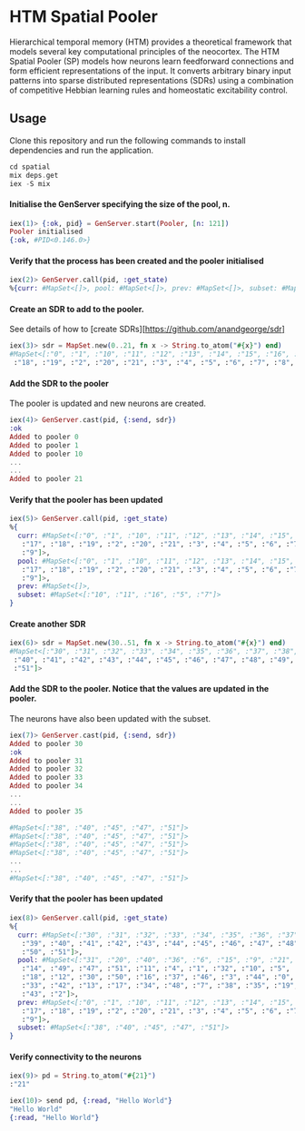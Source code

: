 # HTM Spatial Pooler

Hierarchical temporal memory (HTM) provides a theoretical framework that models several key computational principles of the neocortex. The HTM Spatial Pooler (SP) models how neurons learn feedforward connections and form efficient representations of the input. It converts arbitrary binary input patterns into sparse distributed representations (SDRs) using a combination of competitive Hebbian learning rules and homeostatic excitability control.


## Usage

Clone this repository and run the following commands to install dependencies and run the application.
```elixir
cd spatial
mix deps.get
iex -S mix
```

#### Initialise the GenServer specifying the size of the pool, n.

```elixir
iex(1)> {:ok, pid} = GenServer.start(Pooler, [n: 121])
Pooler initialised
{:ok, #PID<0.146.0>}
```

#### Verify that the process has been created and the pooler initialised

```elixir
iex(2)> GenServer.call(pid, :get_state)
%{curr: #MapSet<[]>, pool: #MapSet<[]>, prev: #MapSet<[]>, subset: #MapSet<[]>}
```

#### Create an SDR to add to the pooler. 
See details of how to [create SDRs][https://github.com/anandgeorge/sdr]

```elixir
iex(3)> sdr = MapSet.new(0..21, fn x -> String.to_atom("#{x}") end)
#MapSet<[:"0", :"1", :"10", :"11", :"12", :"13", :"14", :"15", :"16", :"17",
 :"18", :"19", :"2", :"20", :"21", :"3", :"4", :"5", :"6", :"7", :"8", :"9"]>
```

#### Add the SDR to the pooler
The pooler is updated and new neurons are created.

```elixir
iex(4)> GenServer.cast(pid, {:send, sdr})
:ok
Added to pooler 0
Added to pooler 1
Added to pooler 10
...
...
Added to pooler 21
```

#### Verify that the pooler has been updated

```elixir
iex(5)> GenServer.call(pid, :get_state)                            
%{
  curr: #MapSet<[:"0", :"1", :"10", :"11", :"12", :"13", :"14", :"15", :"16",
   :"17", :"18", :"19", :"2", :"20", :"21", :"3", :"4", :"5", :"6", :"7", :"8",
   :"9"]>,
  pool: #MapSet<[:"0", :"1", :"10", :"11", :"12", :"13", :"14", :"15", :"16",
   :"17", :"18", :"19", :"2", :"20", :"21", :"3", :"4", :"5", :"6", :"7", :"8",
   :"9"]>,
  prev: #MapSet<[]>,
  subset: #MapSet<[:"10", :"11", :"16", :"5", :"7"]>
}
```
#### Create another SDR

```elixir
iex(6)> sdr = MapSet.new(30..51, fn x -> String.to_atom("#{x}") end) 
#MapSet<[:"30", :"31", :"32", :"33", :"34", :"35", :"36", :"37", :"38", :"39",
 :"40", :"41", :"42", :"43", :"44", :"45", :"46", :"47", :"48", :"49", :"50",
 :"51"]>
```

#### Add the SDR to the pooler. Notice that the values are updated in the pooler. 
The neurons have also been updated with the subset.

```elixir
iex(7)> GenServer.cast(pid, {:send, sdr})                           
Added to pooler 30
:ok
Added to pooler 31
Added to pooler 32
Added to pooler 33
Added to pooler 34
...
...
Added to pooler 35

#MapSet<[:"38", :"40", :"45", :"47", :"51"]>
#MapSet<[:"38", :"40", :"45", :"47", :"51"]>
#MapSet<[:"38", :"40", :"45", :"47", :"51"]>
#MapSet<[:"38", :"40", :"45", :"47", :"51"]>
...
...
#MapSet<[:"38", :"40", :"45", :"47", :"51"]>
```

#### Verify that the pooler has been updated

```elixir
iex(8)> GenServer.call(pid, :get_state)                             
%{
  curr: #MapSet<[:"30", :"31", :"32", :"33", :"34", :"35", :"36", :"37", :"38",
   :"39", :"40", :"41", :"42", :"43", :"44", :"45", :"46", :"47", :"48", :"49",
   :"50", :"51"]>,
  pool: #MapSet<[:"31", :"20", :"40", :"36", :"6", :"15", :"9", :"21", :"39",
   :"14", :"49", :"47", :"51", :"11", :"4", :"1", :"32", :"10", :"5", :"45",
   :"18", :"12", :"30", :"50", :"16", :"37", :"46", :"3", :"44", :"0", :"41",
   :"33", :"42", :"13", :"17", :"34", :"48", :"7", :"38", :"35", :"19", :"8",
   :"43", :"2"]>,
  prev: #MapSet<[:"0", :"1", :"10", :"11", :"12", :"13", :"14", :"15", :"16",
   :"17", :"18", :"19", :"2", :"20", :"21", :"3", :"4", :"5", :"6", :"7", :"8",
   :"9"]>,
  subset: #MapSet<[:"38", :"40", :"45", :"47", :"51"]>
}
```

#### Verify connectivity to the neurons

```elixir
iex(9)> pd = String.to_atom("#{21}")
:"21"

iex(10)> send pd, {:read, "Hello World"}
"Hello World"
{:read, "Hello World"}

```

